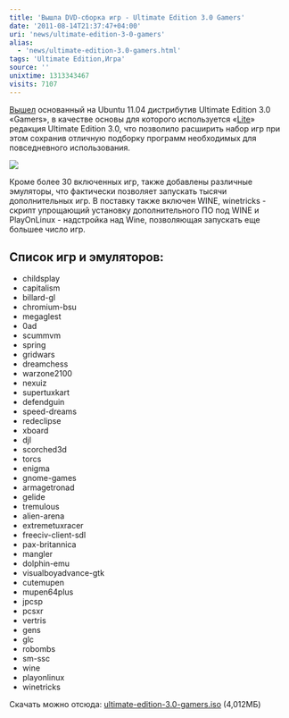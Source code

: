 ```yaml
---
title: 'Вышла DVD-сборка игр - Ultimate Edition 3.0 Gamers'
date: '2011-08-14T21:37:47+04:00'
uri: 'news/ultimate-edition-3-0-gamers'
alias: 
  - 'news/ultimate-edition-3.0-gamers.html'
tags: 'Ultimate Edition,Игра'
source: ''
unixtime: 1313343467
visits: 7107
---
```

[Вышел](http://ultimateedition.info/ultimate-edition/ultimate-edition-gamers/) основанный на Ubuntu 11.04 дистрибутив Ultimate Edition 3.0 «Gamers», в качестве основы для которого используется «[Lite](news/ultimate-edition-2-8-lite-x86)» редакция Ultimate Edition 3.0, что позволило расширить набор игр при этом сохранив отличную подборку программ необходимых для повседневного использования.

[![](img/2011/08/14/21-00/ueg2-0-6042558662-o.jpg)](img/2011/08/14/21-00/ueg2-0-6042558662-o.jpg)

Кроме более 30 включенных игр, также добавлены различные эмуляторы, что фактически позволяет запускать тысячи дополнительных игр. В поставку также включен WINE, winetricks - скрипт упрощающий установку дополнительного ПО под WINE и PlayOnLinux - надстройка над Wine, позволяющая запускать еще большее число игр.

## Список игр и эмуляторов:

*   childsplay
*   capitalism
*   billard-gl
*   chromium-bsu
*   megaglest
*   0ad
*   scummvm
*   spring
*   gridwars
*   dreamchess
*   warzone2100
*   nexuiz
*   supertuxkart
*   defendguin
*   speed-dreams
*   redeclipse
*   xboard
*   djl
*   scorched3d
*   torcs
*   enigma
*   gnome-games
*   armagetronad
*   gelide
*   tremulous
*   alien-arena
*   extremetuxracer
*   freeciv-client-sdl
*   pax-britannica
*   mangler
*   dolphin-emu
*   visualboyadvance-gtk
*   cutemupen
*   mupen64plus
*   jpcsp
*   pcsxr
*   vertris
*   gens
*   glc
*   robombs
*   sm-ssc
*   wine
*   playonlinux
*   winetricks

Скачать можно отсюда: [ultimate-edition-3.0-gamers.iso](http://downloads.sourceforge.net/ultimateedition/ultimate-edition-3.0-gamers.iso) (4,012МБ)
